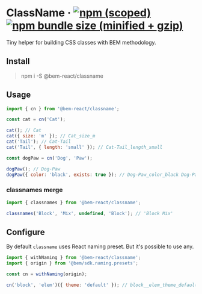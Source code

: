 # ClassName &middot; [![npm (scoped)](https://img.shields.io/npm/v/@bem-react/classname.svg)](https://www.npmjs.com/package/@bem-react/classname) [![npm bundle size (minified + gzip)](https://img.shields.io/bundlephobia/minzip/@bem-react/classname.svg)](https://bundlephobia.com/result?p=@bem-react/classname)

Tiny helper for building CSS classes with BEM methodology.

## Install

> npm i -S @bem-react/classname

## Usage

``` js
import { cn } from '@bem-react/classname';

const cat = cn('Cat');

cat(); // Cat
cat({ size: 'm' }); // Cat_size_m
cat('Tail'); // Cat-Tail
cat('Tail', { length: 'small' }); // Cat-Tail_length_small

const dogPaw = cn('Dog', 'Paw');

dogPaw(); // Dog-Paw
dogPaw({ color: 'black', exists: true }); // Dog-Paw_color_black Dog-Paw_exists
```

### classnames merge

``` js
import { classnames } from '@bem-react/classname';

classnames('Block', 'Mix', undefined, 'Block'); // 'Block Mix'
```

## Configure

By default `classname` uses React naming preset. But it's possible to use any.

``` js
import { withNaming } from '@bem-react/classname';
import { origin } from '@bem/sdk.naming.presets';

const cn = withNaming(origin);

cn('block', 'elem')({ theme: 'default' }); // block__elem_theme_default
```
